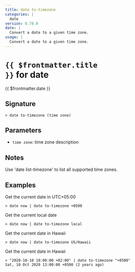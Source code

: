 ```yaml
---
title: date to-timezone
categories: |
  date
version: 0.78.0
date: |
  Convert a date to a given time zone.
usage: |
  Convert a date to a given time zone.
---
```


# <code>{{ $frontmatter.title }}</code> for date

<div class='command-title'>{{ $frontmatter.date }}</div>

## Signature

```> date to-timezone (time zone)```

## Parameters

 -  `time zone`: time zone description

## Notes
Use 'date list-timezone' to list all supported time zones.
## Examples

Get the current date in UTC+05:00
```shell
> date now | date to-timezone +0500

```

Get the current local date
```shell
> date now | date to-timezone local

```

Get the current date in Hawaii
```shell
> date now | date to-timezone US/Hawaii

```

Get the current date in Hawaii
```shell
> "2020-10-10 10:00:00 +02:00" | date to-timezone "+0500"
Sat, 10 Oct 2020 13:00:00 +0500 (2 years ago)
```
